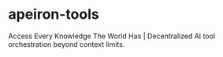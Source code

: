 # apeiron-tools
Access Every Knowledge The World Has | Decentralized AI tool orchestration beyond context limits.
